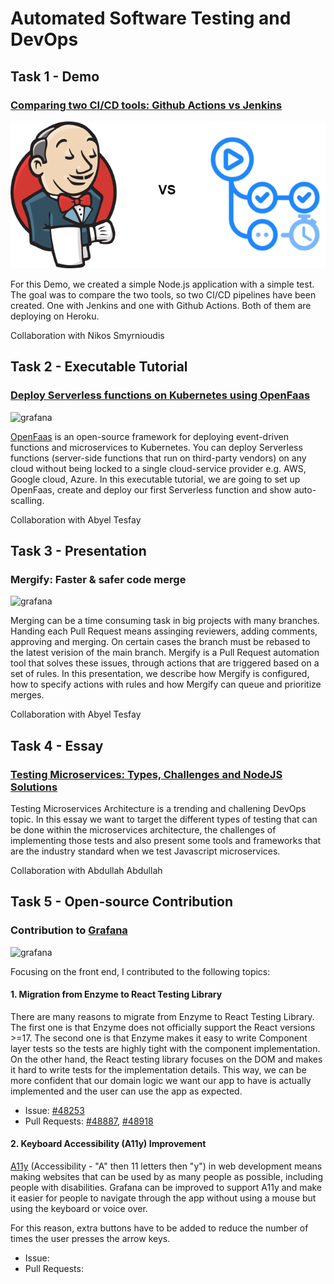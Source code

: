 # Automated Software Testing and DevOps

## Task 1 - Demo
### [Comparing two CI/CD tools: Github Actions vs Jenkins](https://github.com/xrisaD/CI-CDPipeline)

![](https://github.com/xrisaD/CI-CDPipeline/blob/main/imgs/jenkins-vs-github-actions.png)

For this Demo, we created a simple Node.js application with a simple test. The goal was to compare the two tools, so two CI/CD pipelines have been created. One with Jenkins and one with Github Actions. Both of them are deploying on Heroku. 

Collaboration with Nikos Smyrnioudis
## Task 2 - Executable Tutorial
### [Deploy Serverless functions on Kubernetes using OpenFaas](https://www.katacoda.com/chrysa/scenarios/openfaas-tutorial)

<img src="https://camo.githubusercontent.com/5f22e9a781e50057d3f11ef64a2914b741d2419324d67f62f7a03e82789b004f/68747470733a2f2f626c6f672e616c6578656c6c69732e696f2f636f6e74656e742f696d616765732f323031372f30382f666161735f736964652e706e67" alt="grafana" width="600"/>

[OpenFaas](https://github.com/openfaas/faas) is an open-source framework for deploying event-driven functions and microservices to Kubernetes. You can deploy Serverless functions (server-side functions that run on third-party vendors) on any cloud without being locked to a single cloud-service provider e.g. AWS, Google cloud, Azure. In this executable tutorial, we are going to set up OpenFaas, create and deploy our first Serverless function and show auto-scalling.

Collaboration with Abyel Tesfay
## Task 3 - Presentation
### Mergify: Faster & safer code merge

<img src="https://dka575ofm4ao0.cloudfront.net/pages-transactional_logos/retina/228695/mergify-logo-title-horizontal-w200.png" alt="grafana" width="600"/>

Merging can be a time consuming task in big projects with many branches. Handing each Pull Request means assinging reviewers, adding comments, approving and merging. On certain cases the branch must be rebased to the latest verision of the main branch. Mergify is a Pull Request automation tool that solves these issues, through actions that are triggered based on a set of rules. In this presentation, we describe how Mergify is configured, how to specify actions with rules and how Mergify can queue and prioritize merges.

Collaboration with Abyel Tesfay
## Task 4 - Essay
### [Testing Microservices: Types, Challenges and NodeJS Solutions](https://github.com/xrisaD/DevOpsCourse/blob/main/essay.pdf)

Testing Microservices Architecture is a trending and challening DevOps topic. In this essay we want to target the different types of testing that can be done within the microservices architecture, the challenges 
of implementing those tests and also present some tools and frameworks that are the industry standard when we test Javascript microservices.

Collaboration with Abdullah Abdullah

## Task 5 - Open-source Contribution
### Contribution to [Grafana](https://grafana.com/grafana/)
<img src="https://upload.wikimedia.org/wikipedia/en/thumb/a/a1/Grafana_logo.svg/1200px-Grafana_logo.svg.png" alt="grafana" width="400"/>

Focusing on the front end, I contributed to the following topics:
#### 1. Migration from Enzyme to React Testing Library
There are many reasons to migrate from  Enzyme to React Testing Library. The first one is that Enzyme does not officially support the React versions >=17. The second one is that Enzyme makes it easy to write Component layer tests so the tests are highly tight with the component implementation. On the other hand, the React testing library focuses on the DOM and makes it hard to write tests for the implementation details. This way, we can be more confident that our domain logic we want our app to have is actually implemented and the user can use the app as expected.

* Issue: [#48253](https://github.com/grafana/grafana/issues/48253)
* Pull Requests: [#48887](https://github.com/grafana/grafana/pull/48887), [#48918](https://github.com/grafana/grafana/pull/48918)
#### 2. Keyboard Accessibility (A11y) Improvement
[A11y](https://developer.mozilla.org/en-US/docs/Web/Accessibility) (Accessibility - "A" then 11 letters then "y") in web development means making websites that can be used by as many people as possible, including people with disabilities. Grafana can be improved to support A11y and make it easier for people to navigate through the app without using a mouse but using the keyboard or voice over. 

For this reason, extra buttons have to be added to reduce the number of times the user presses the arrow keys.

* Issue: 
* Pull Requests:

